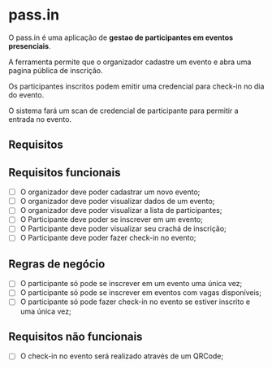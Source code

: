 # pass.in


O pass.in é uma aplicação de **gestao de participantes em eventos presenciais**.

A ferramenta permite que o organizador cadastre um evento e abra uma pagina pública de inscrição.

Os participantes inscritos podem emitir uma credencial para check-in no dia do evento.

O sistema fará um scan de credencial de participante para permitir a entrada no evento.

## Requisitos

## Requisitos funcionais

- [ ] O organizador deve poder cadastrar um novo evento;
- [ ] O organizador deve poder visualizar dados de um evento;
- [ ] O organizador deve poder visualizar a lista de participantes;
- [ ] O Participante deve poder se inscrever em um evento;
- [ ] O Participante deve poder visualizar seu crachá de inscrição;
- [ ] O Participante deve poder fazer check-in no evento;

## Regras de negócio

- [ ] O participante só pode se inscrever em um evento uma única vez;
- [ ] O participante só pode se inscrever em eventos com vagas disponíveis;
- [ ] O participante só pode fazer check-in no evento se estiver inscrito e uma única vez;

## Requisitos não funcionais

- [ ] O check-in no evento será realizado através de um QRCode;